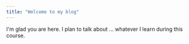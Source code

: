 ```yaml
---
title: "Welcome to my blog"
---
```


I'm glad you are here. I plan to talk about ...
whatever I learn during this course.
